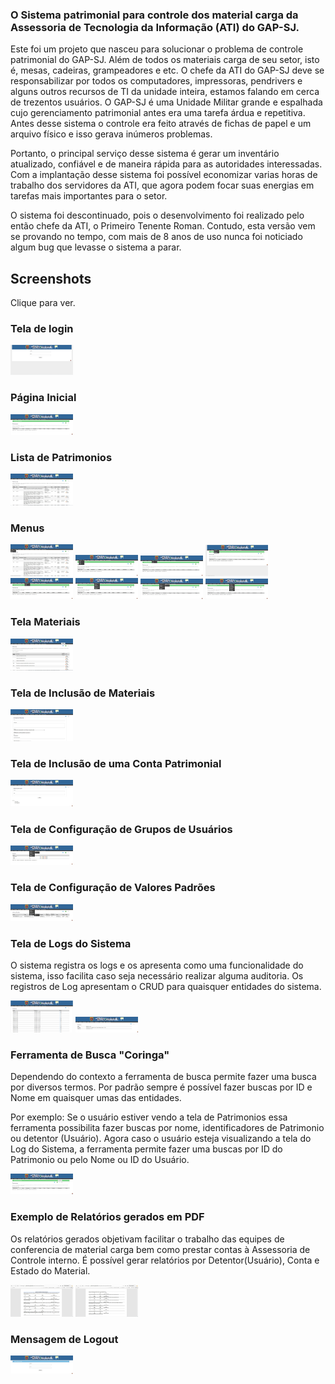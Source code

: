 ### O Sistema patrimonial para controle dos material carga da Assessoria de Tecnologia da Informação (ATI) do GAP-SJ.

Este foi um projeto que nasceu para solucionar o problema de controle patrimonial do GAP-SJ. Além de todos os materiais carga de seu setor, isto é, mesas, cadeiras, grampeadores e etc. O chefe da ATI do GAP-SJ deve se responsabilizar por todos os computadores, impressoras, pendrivers e alguns outros recursos de TI da unidade inteira, estamos falando em cerca de trezentos usuários. O GAP-SJ é uma Unidade Militar grande e espalhada cujo gerenciamento patrimonial antes era uma tarefa árdua e repetitiva. Antes desse sistema o controle era feito através de fichas de papel e um arquivo físico e isso gerava inúmeros problemas.

Portanto, o principal serviço desse sistema é gerar um inventário atualizado, confiável e de maneira rápida para as autoridades interessadas. 
Com a implantação desse sistema foi possível economizar varias horas de trabalho dos servidores da ATI, que agora podem focar suas energias em tarefas mais importantes para o setor.

O sistema foi descontinuado, pois o desenvolvimento foi realizado pelo então chefe da ATI, o Primeiro Tenente Roman. Contudo, esta versão vem se provando no tempo, com mais de 8 anos de uso nunca foi noticiado algum bug que levasse o sistema a parar.

Screenshots
-----------

Clique para ver.
### Tela de login
[![Tela de Login](https://github.com/diogoroman/birthright/blob/master/webroot/files/printscreen(1)-sm.png)](https://github.com/diogoroman/birthright/blob/master/webroot/files/printscreen(1).jpeg?raw=true "Tela de Login")

### Página Inicial
[![Home](https://github.com/diogoroman/birthright/blob/master/webroot/files/printscreen(2)-sm.png)](https://github.com/diogoroman/birthright/blob/master/webroot/files/printscreen(2).jpeg?raw=true "Home")

### Lista de Patrimonios
[![Patrimonios Listados](https://github.com/diogoroman/birthright/blob/master/webroot/files/printscreen(3)-sm.png)](https://github.com/diogoroman/birthright/blob/master/webroot/files/printscreen(3).jpeg?raw=true "Patrimonios Listados")

### Menus
[![Menu Usuários](https://github.com/diogoroman/birthright/blob/master/webroot/files/printscreen(4)-sm.png)](https://github.com/diogoroman/birthright/blob/master/webroot/files/printscreen(4).jpeg?raw=true "Menu Usuários")
[![Menu Materiais](https://github.com/diogoroman/birthright/blob/master/webroot/files/printscreen(5)-sm.png)](https://github.com/diogoroman/birthright/blob/master/webroot/files/printscreen(5).jpeg?raw=true "Menu Materiais")
[![Menu Seções](https://github.com/diogoroman/birthright/blob/master/webroot/files/printscreen(6)-sm.png)](https://github.com/diogoroman/birthright/blob/master/webroot/files/printscreen(6).jpeg?raw=true "Menu Seções")
[![Menu Patrimonios](https://github.com/diogoroman/birthright/blob/master/webroot/files/printscreen(7)-sm.png)](https://github.com/diogoroman/birthright/blob/master/webroot/files/printscreen(7).jpeg?raw=true "Menu Patrimonios")
[![Menu Dependentes](https://github.com/diogoroman/birthright/blob/master/webroot/files/printscreen(8)-sm.png)](https://github.com/diogoroman/birthright/blob/master/webroot/files/printscreen(8).jpeg?raw=true "Menu Dependentes")
[![Menu Configurações](https://github.com/diogoroman/birthright/blob/master/webroot/files/printscreen(9)-sm.png)](https://github.com/diogoroman/birthright/blob/master/webroot/files/printscreen(9).jpeg?raw=true "Menu Configurações")
[![Submenu Configurações](https://github.com/diogoroman/birthright/blob/master/webroot/files/printscreen(10)-sm.png)](https://github.com/diogoroman/birthright/blob/master/webroot/files/printscreen(10).jpeg?raw=true "Submenu Configurações")
[![Menu Relatórios](https://github.com/diogoroman/birthright/blob/master/webroot/files/printscreen(11)-sm.png)](https://github.com/diogoroman/birthright/blob/master/webroot/files/printscreen(11).jpeg?raw=true "Menu Relatórios")

### Tela Materiais
[![Menu Relatórios](https://github.com/diogoroman/birthright/blob/master/webroot/files/printscreen(12)-sm.png)](https://github.com/diogoroman/birthright/blob/master/webroot/files/printscreen(12).jpeg?raw=true "Menu Relatórios")

### Tela de Inclusão de Materiais
[![Tela Materiais](https://github.com/diogoroman/birthright/blob/master/webroot/files/printscreen(13)-sm.png)](https://github.com/diogoroman/birthright/blob/master/webroot/files/printscreen(13).jpeg?raw=true "Tela Materiais")

### Tela de Inclusão de uma Conta Patrimonial
[![Conta Patrimonial](https://github.com/diogoroman/birthright/blob/master/webroot/files/printscreen(14)-sm.png)](https://github.com/diogoroman/birthright/blob/master/webroot/files/printscreen(14).jpeg?raw=true "Conta Patrimonial")

### Tela de Configuração de Grupos de Usuários
[![Users](https://github.com/diogoroman/birthright/blob/master/webroot/files/printscreen(15)-sm.png)](https://github.com/diogoroman/birthright/blob/master/webroot/files/printscreen(15).jpeg?raw=true "Users")

### Tela de Configuração de Valores Padrões
[![Default](https://github.com/diogoroman/birthright/blob/master/webroot/files/printscreen(16)-sm.png)](https://github.com/diogoroman/birthright/blob/master/webroot/files/printscreen(16).jpeg?raw=true "Default")

### Tela de Logs do Sistema

O sistema registra os logs e os apresenta como uma funcionalidade do sistema, isso facilita caso seja necessário realizar alguma auditoria.
Os registros de Log apresentam o CRUD para quaisquer entidades do sistema.

[![Logs do Sistema](https://github.com/diogoroman/birthright/blob/master/webroot/files/printscreen(21)-sm.png)](https://github.com/diogoroman/birthright/blob/master/webroot/files/printscreen%20(21).JPG?raw=true "Logs do Sistema")
[![Inf Log](https://github.com/diogoroman/birthright/blob/master/webroot/files/printscreen(22)-sm.png)](https://github.com/diogoroman/birthright/blob/master/webroot/files/printscreen%20(22).JPG?raw=true "Informação de Log")

### Ferramenta de Busca "Coringa"

Dependendo do contexto a ferramenta de busca permite fazer uma busca por diversos termos. Por padrão sempre é possível fazer buscas por ID e Nome em quaisquer umas das entidades.

Por exemplo: Se o usuário estiver vendo a tela de Patrimonios essa ferramenta possibilita fazer buscas por nome, identificadores de Patrimonio ou detentor (Usuário). Agora caso o usuário esteja visualizando a tela do Log do Sistema, a ferramenta permite fazer uma buscas por ID do Patrimonio ou pelo Nome ou ID do Usuário.

[![Inf Log](https://github.com/diogoroman/birthright/blob/master/webroot/files/printscreen(23)-sm.png)](https://github.com/diogoroman/birthright/blob/master/webroot/files/printscreen%20(23).JPG?raw=true "Informação de Log")

### Exemplo de Relatórios gerados em PDF

Os relatórios gerados objetivam facilitar o trabalho das equipes de conferencia de material carga bem como prestar contas à Assessoria de Controle interno. É possível gerar relatórios por Detentor(Usuário), Conta e Estado do Material.

[![Relatório por Seção](https://github.com/diogoroman/birthright/blob/master/webroot/files/printscreen(19)-sm.png)](https://github.com/diogoroman/birthright/blob/master/webroot/files/printscreen(19).jpeg?raw=true "Relatório por Seção")
[![Relatório por Situação](https://github.com/diogoroman/birthright/blob/master/webroot/files/printscreen(20)-sm.png)](https://github.com/diogoroman/birthright/blob/master/webroot/files/printscreen(20).jpeg?raw=true "Relatório por Situação")

### Mensagem de Logout
[![Logout](https://github.com/diogoroman/birthright/blob/master/webroot/files/printscreen(18)-sm.png)](https://github.com/diogoroman/birthright/blob/master/webroot/files/printscreen(18).jpeg?raw=true "Logout")

